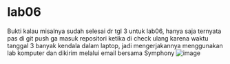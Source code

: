 # lab06

Bukti kalau misalnya sudah selesai dr tgl 3 untuk lab06, hanya saja ternyata pas di git push ga masuk repositori ketika di check ulang
karena waktu tanggal 3 banyak kendala dalam laptop, jadi mengerjakannya menggunakan lab komputer dan dikirim melalui email bersama Symphony
![image](https://user-images.githubusercontent.com/88032633/202331648-77b46550-b0dd-48de-a72e-31d134dfb87e.png)
